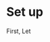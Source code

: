 # Set up
<!-- 
You don't need to write UI component for this tutorial, because there is prebuilt one.

Let's run the following commands:

```bash
# Clone the template
npx degit toyamarinyon/intro-wille task-page

cd task-page

pnpm install
```

Now we can quickly check that the various UI components for our task management webpage are working properly: -->

<!-- 
まずは、チュートリアル用のプロジェクトを作成しましょう。

を進めていくためのベースとなるコードを作ります。
WranglerとWilleの
 -->

 First, Let